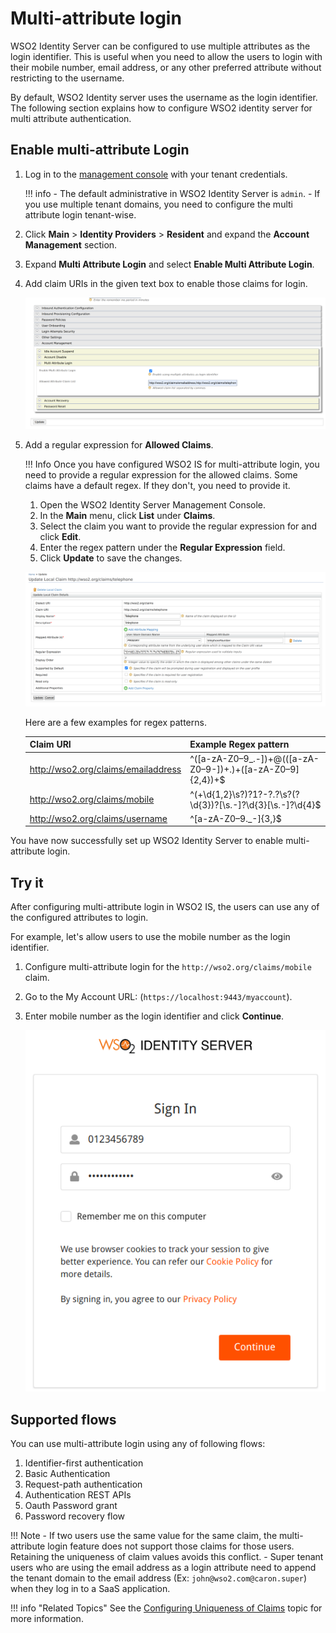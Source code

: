 # Multi-attribute login

WSO2 Identity Server can be configured to use multiple attributes as the login identifier. This is useful when you need to allow the users to login with their mobile number, email address, or any other preferred attribute without restricting to the username.

By default, WSO2 Identity server uses the username as the login identifier. The following section explains how to configure WSO2 identity server for multi attribute authentication.

## Enable multi-attribute Login

1.  Log in to the [management console](`https://<IS_HOST>:<PORT>/carbon`) with your tenant credentials.

    !!! info
        -   The default administrative in WSO2 Identity Server is `admin`.
        -   If you use multiple tenant domains, you need to configure the multi attribute login tenant-wise.

2.  Click **Main** > **Identity Providers** > **Resident** and expand the **Account Management** section.

3.  Expand **Multi Attribute Login** and select **Enable Multi Attribute Login**.

4.  Add claim URIs in the given text box to enable those claims for login.

    ![adding-claims-for-multi-attribute-login](../../assets/img/guides/adding-claims-for-multi-attribute-login.png)

5.  Add a regular expression for **Allowed Claims**.

    !!! Info
        Once you have configured WSO2 IS for multi-attribute login, you need to provide a regular expression for the allowed claims. Some claims have a default regex. If they don't, you need to provide it.

    1. Open the WSO2 Identity Server Management Console. 
    2. In the **Main** menu, click **List** under **Claims**.
    3. Select the claim you want to provide the regular expression for and click **Edit**.
    4. Enter the regex pattern under the **Regular Expression** field.
    5. Click **Update** to save the changes.

    ![adding-regex-pattern-to-claims](../../assets/img/guides/adding-regex-pattern-to-claim.png)

    Here are a few examples for regex patterns.

    | Claim URI                           | Example Regex pattern    |
    |-------------------------------------|-----------------------------------------------------------------|
    | http://wso2.org/claims/emailaddress | ^([a-zA-Z0–9_\.\-])+\@(([a-zA-Z0–9\-])+\.)+([a-zA-Z0–9]{2,4})+$ |
    | http://wso2.org/claims/mobile       | ^(\+\d{1,2}\s?)?1?\-?\.?\s?\(?\d{3}\)?[\s.-]?\d{3}[\s.-]?\d{4}$ |
    | http://wso2.org/claims/username     | ^[a-zA-Z0–9._-]{3,}$                                            |

You have now successfully set up WSO2 Identity Server to enable multi-attribute login.

## Try it

After configuring multi-attribute login in WSO2 IS, the users can use any of the configured attributes to login.

For example, let's allow users to use the mobile number as the login identifier.

1. Configure multi-attribute login for the `http://wso2.org/claims/mobile` claim.
2. Go to the My Account URL: (`https://localhost:9443/myaccount`).
3. Enter mobile number as the login identifier and click **Continue**.

    ![adding-regex-pattern-to-claims](../../assets/img/guides/login-with-mobile-number.png)

## Supported flows

You can use multi-attribute login using any of following flows:

1. Identifier-first authentication
2. Basic Authentication
3. Request-path authentication
4. Authentication REST APIs
5. Oauth Password grant
6. Password recovery flow

!!! Note
    -   If two users use the same value for the same claim, the multi-attribute login feature
    does not support those claims for those users. Retaining the uniqueness of claim values avoids this conflict.
    -   Super tenant users who are using the email address as a login attribute need to append the tenant domain to the email address (Ex: `john@wso2.com@caron.super`) when they log in to a SaaS application.

!!! info "Related Topics"
    See the [Configuring Uniqueness of Claims](../../dialects/configure-unique-claims) topic for more information.

